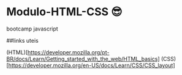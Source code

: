 # Modulo-HTML-CSS 😎
bootcamp javascript

##links uteis

(HTML)[https://developer.mozilla.org/pt-BR/docs/Learn/Getting_started_with_the_web/HTML_basics]
(CSS)[https://developer.mozilla.org/en-US/docs/Learn/CSS/CSS_layout]

